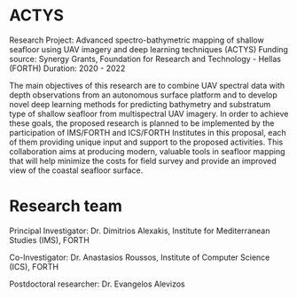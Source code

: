 # ACTYS
Research Project: Advanced spectro-bathymetric mapping of shallow seafloor using UAV imagery and deep learning techniques (ACTYS)
Funding source: Synergy Grants, Foundation for Research and Technology - Hellas (FORTH)
Duration: 2020 - 2022

The main objectives of this research are to combine UAV spectral data with depth observations from an autonomous surface platform and to develop novel deep learning methods for predicting bathymetry and substratum type of shallow seafloor from multispectral UAV imagery. In order to achieve these goals, the proposed research is planned to be implemented by the participation of IMS/FORTH and ICS/FORTH Institutes in this proposal, each of them providing unique input and support to the proposed activities. This collaboration aims at producing modern, valuable tools in seafloor mapping that will help minimize the costs for field survey and provide an improved view of the coastal seafloor surface.

# Research team
Principal Investigator: Dr. Dimitrios Alexakis, Institute for Mediterranean Studies (IMS), FORTH

Co-Investigator: Dr. Anastasios Roussos, Institute of Computer Science (ICS), FORTH

Postdoctoral researcher: Dr. Evangelos Alevizos
